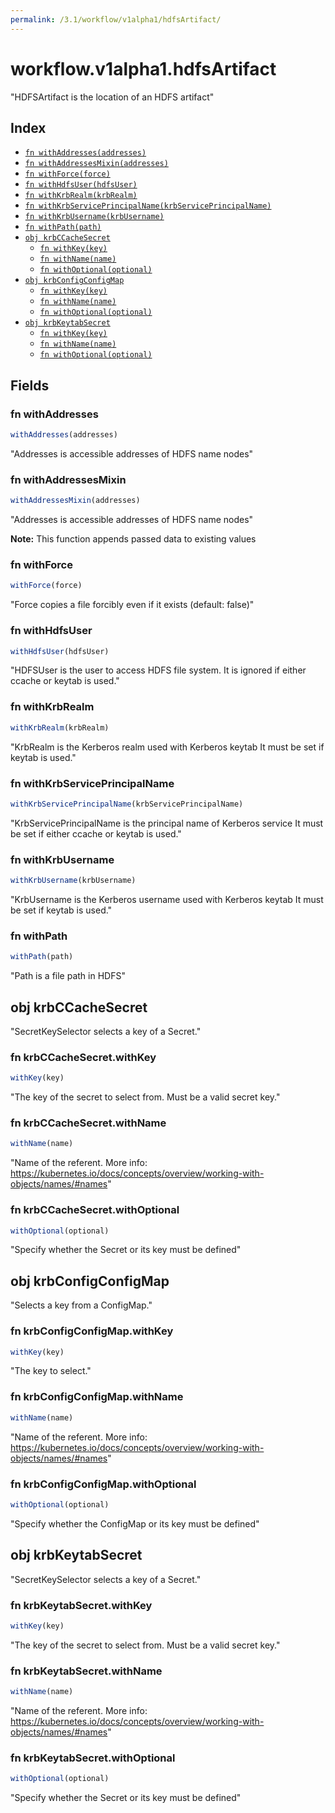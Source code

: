```yaml
---
permalink: /3.1/workflow/v1alpha1/hdfsArtifact/
---
```


# workflow.v1alpha1.hdfsArtifact

"HDFSArtifact is the location of an HDFS artifact"

## Index

* [`fn withAddresses(addresses)`](#fn-withaddresses)
* [`fn withAddressesMixin(addresses)`](#fn-withaddressesmixin)
* [`fn withForce(force)`](#fn-withforce)
* [`fn withHdfsUser(hdfsUser)`](#fn-withhdfsuser)
* [`fn withKrbRealm(krbRealm)`](#fn-withkrbrealm)
* [`fn withKrbServicePrincipalName(krbServicePrincipalName)`](#fn-withkrbserviceprincipalname)
* [`fn withKrbUsername(krbUsername)`](#fn-withkrbusername)
* [`fn withPath(path)`](#fn-withpath)
* [`obj krbCCacheSecret`](#obj-krbccachesecret)
  * [`fn withKey(key)`](#fn-krbccachesecretwithkey)
  * [`fn withName(name)`](#fn-krbccachesecretwithname)
  * [`fn withOptional(optional)`](#fn-krbccachesecretwithoptional)
* [`obj krbConfigConfigMap`](#obj-krbconfigconfigmap)
  * [`fn withKey(key)`](#fn-krbconfigconfigmapwithkey)
  * [`fn withName(name)`](#fn-krbconfigconfigmapwithname)
  * [`fn withOptional(optional)`](#fn-krbconfigconfigmapwithoptional)
* [`obj krbKeytabSecret`](#obj-krbkeytabsecret)
  * [`fn withKey(key)`](#fn-krbkeytabsecretwithkey)
  * [`fn withName(name)`](#fn-krbkeytabsecretwithname)
  * [`fn withOptional(optional)`](#fn-krbkeytabsecretwithoptional)

## Fields

### fn withAddresses

```ts
withAddresses(addresses)
```

"Addresses is accessible addresses of HDFS name nodes"

### fn withAddressesMixin

```ts
withAddressesMixin(addresses)
```

"Addresses is accessible addresses of HDFS name nodes"

**Note:** This function appends passed data to existing values

### fn withForce

```ts
withForce(force)
```

"Force copies a file forcibly even if it exists (default: false)"

### fn withHdfsUser

```ts
withHdfsUser(hdfsUser)
```

"HDFSUser is the user to access HDFS file system. It is ignored if either ccache or keytab is used."

### fn withKrbRealm

```ts
withKrbRealm(krbRealm)
```

"KrbRealm is the Kerberos realm used with Kerberos keytab It must be set if keytab is used."

### fn withKrbServicePrincipalName

```ts
withKrbServicePrincipalName(krbServicePrincipalName)
```

"KrbServicePrincipalName is the principal name of Kerberos service It must be set if either ccache or keytab is used."

### fn withKrbUsername

```ts
withKrbUsername(krbUsername)
```

"KrbUsername is the Kerberos username used with Kerberos keytab It must be set if keytab is used."

### fn withPath

```ts
withPath(path)
```

"Path is a file path in HDFS"

## obj krbCCacheSecret

"SecretKeySelector selects a key of a Secret."

### fn krbCCacheSecret.withKey

```ts
withKey(key)
```

"The key of the secret to select from.  Must be a valid secret key."

### fn krbCCacheSecret.withName

```ts
withName(name)
```

"Name of the referent. More info: https://kubernetes.io/docs/concepts/overview/working-with-objects/names/#names"

### fn krbCCacheSecret.withOptional

```ts
withOptional(optional)
```

"Specify whether the Secret or its key must be defined"

## obj krbConfigConfigMap

"Selects a key from a ConfigMap."

### fn krbConfigConfigMap.withKey

```ts
withKey(key)
```

"The key to select."

### fn krbConfigConfigMap.withName

```ts
withName(name)
```

"Name of the referent. More info: https://kubernetes.io/docs/concepts/overview/working-with-objects/names/#names"

### fn krbConfigConfigMap.withOptional

```ts
withOptional(optional)
```

"Specify whether the ConfigMap or its key must be defined"

## obj krbKeytabSecret

"SecretKeySelector selects a key of a Secret."

### fn krbKeytabSecret.withKey

```ts
withKey(key)
```

"The key of the secret to select from.  Must be a valid secret key."

### fn krbKeytabSecret.withName

```ts
withName(name)
```

"Name of the referent. More info: https://kubernetes.io/docs/concepts/overview/working-with-objects/names/#names"

### fn krbKeytabSecret.withOptional

```ts
withOptional(optional)
```

"Specify whether the Secret or its key must be defined"